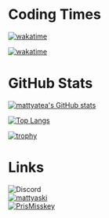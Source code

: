 # Coding Times 
[![wakatime](https://wakatime.com/badge/user/f065a219-eddc-4c5d-9668-540dcb9948a0.svg)](https://wakatime.com/@f065a219-eddc-4c5d-9668-540dcb9948a0)

[![wakatime](https://wakatime.com/share/@mattyatea/3beee1ae-f32c-493e-9dfc-d5cc9025325f.svg)](https://wakatime.com/@f065a219-eddc-4c5d-9668-540dcb9948a0)

# GitHub Stats
[![mattyatea's GitHub stats](https://github-readme-stats.vercel.app/api?username=mattyatea)](https://github.com/anuraghazra/github-readme-stats)

[![Top Langs](https://github-readme-stats.vercel.app/api/top-langs/?username=mattyatea&layout=donut)](https://github.com/anuraghazra/github-readme-stats)

[![trophy](https://github-profile-summary-cards.vercel.app/api/cards/profile-details?username=mattyatea)](https://github.com/vn7n24fzkq/github-profile-summary-cards)

# Links
![Discord](https://img.shields.io/badge/mattyatea-4c4c4c?logo=discord&logoColor=ffffff&label=Discord&labelColor=5865F2)<br>
[![mattyaski](https://img.shields.io/badge/%40mattyatea%40mattyaski.co-4c4c4c?logo=misskey&logoColor=ffffff&label=Misskey&labelColor=A1CA03
)](https://mattyaski.co/@mattyatea)<br>
[![PrisMisskey](https://img.shields.io/badge/%40mattyatea%40PrisMisskey.space-4c4c4c?logo=misskey&logoColor=ffffff&label=Misskey&labelColor=A1CA03
)](https://PrisMisskey.space/@mattyatea)<br>
